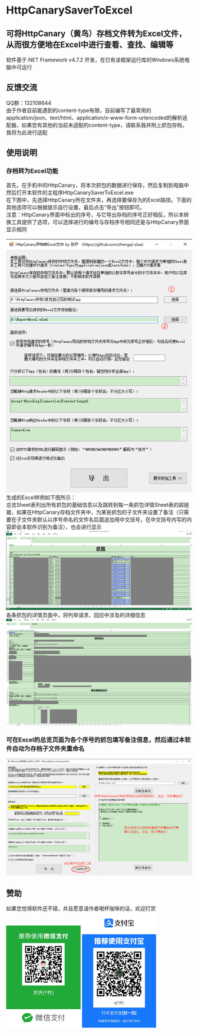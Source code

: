 # HttpCanarySaverToExcel
## 可将HttpCanary（黄鸟）存档文件转为Excel文件，从而很方便地在Excel中进行查看、查找、编辑等

软件基于.NET Framework v4.7.2 开发，在已有该框架运行库的Windows系统电脑中可运行

## 反馈交流
QQ群：132108644<br/>
由于作者目前能遇到的content-type有限，目前编写了最常用的application/json、text/html、application/x-www-form-urlencoded的解析适配器，如果您有其他的当前未适配的content-type，请联系我并附上抓包存档，我将为此进行适配

## 使用说明
### 存档转为Excel功能
首先，在手机中的HttpCanary，将本次抓包的数据进行保存，然后复制到电脑中<br/>
然后打开本软件的主程序HttpCanarySaverToExcel.exe<br/>
在下图中，先选择HttpCanary所在文件夹，再选择要保存为的Excel路径。下面的其他选项可以根据提示自行设置，最后点击“导出”按钮即可。<br/>
注意：HttpCanary界面中标出的序号，与它导出存档的序号正好相反，所以本转换工具提供了选项，可以选择进行的编号与存档序号相同还是与HttpCanary界面显示相同<br/><br/>
![](https://github.com/zhangqi-ulua/HttpCanarySaverToExcel/blob/main/%E4%BD%BF%E7%94%A8%E8%AF%B4%E6%98%8E/1.png)<br/>
生成的Excel样例如下图所示：<br/>
总览Sheet表列出所有抓包的基础信息以及跳转到每一条抓包详情Sheet表的超链接，如果在HttpCanary存档文件夹中，为某些抓包的子文件夹设置了备注（只需要在子文件夹默认以序号命名的文件名后面追加用中文括号，在中文括号内写的内容即会本软件识别为备注），也会进行显示<br/>
![](https://github.com/zhangqi-ulua/HttpCanarySaverToExcel/blob/main/%E4%BD%BF%E7%94%A8%E8%AF%B4%E6%98%8E/2.png)<br/>
各条抓包的详情页面中，将列举请求、回应中涉及的详细信息<br/>
![](https://github.com/zhangqi-ulua/HttpCanarySaverToExcel/blob/main/%E4%BD%BF%E7%94%A8%E8%AF%B4%E6%98%8E/3.png)<br/>

### 可在Excel的总览页面为各个序号的抓包填写备注信息，然后通过本软件自动为存档子文件夹重命名
![](https://github.com/zhangqi-ulua/HttpCanarySaverToExcel/blob/main/%E4%BD%BF%E7%94%A8%E8%AF%B4%E6%98%8E/4.png)<br/>

## 赞助
如果您觉得软件还不错，并且愿意请作者喝杯咖啡的话，欢迎打赏<br/>
<img src="https://github.com/zhangqi-ulua/FiddlerHeadConvertor/blob/main/%E4%BD%BF%E7%94%A8%E8%AF%B4%E6%98%8E/wechat.jpg" width="40%">
<img src="https://github.com/zhangqi-ulua/FiddlerHeadConvertor/blob/main/%E4%BD%BF%E7%94%A8%E8%AF%B4%E6%98%8E/alipay.jpg" width="40%">

